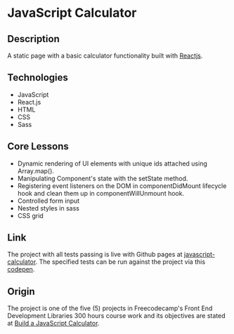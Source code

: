 # JavaScript Calculator

## Description

A static page with a basic calculator functionality built with [Reactjs](https://reactjs.org).

## Technologies

- JavaScript
- React.js
- HTML
- CSS
- Sass

## Core Lessons

- Dynamic rendering of UI elements with unique ids attached using Array.map().
- Manipulating Component's state with the setState method.
- Registering event listeners on the DOM in componentDidMount lifecycle hook and clean them up in componentWillUnmount hook.
- Controlled form input
- Nested styles in sass
- CSS grid

## Link

The project with all tests passing is live with Github pages at [javascript-calculator](https://niranad.github.io/javascript-calculator). The specified tests can be run against the project via this [codepen](https://codepen.io/niranad/full/eYvveqP).

## Origin

The project is one of the five (5) projects in Freecodecamp's Front End Development Libraries 300 hours course work and its objectives are stated at [Build a JavaScript Calculator](https://www.freecodecamp.org/learn/front-end-development-libraries/front-end-development-libraries-projects/build-a-javascript-calculator).
